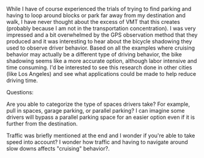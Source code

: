 While I have of course experienced the trials of trying to find parking and having to loop around blocks or park far away from my destination and walk, I have never thought about the excess of VMT that this creates (probably because I am not in the transportation concentration). I was very impressed and a bit overwhelmed by the GPS observation method that they produced and it was interesting to hear about the bicycle shadowing they used to observe driver behavior. Based on all the examples where cruising behavior may actually be a different type of driving behavior, the bike shadowing seems like a more accurate option, although labor intensive and time consuming. I'd be interested to see this research done in other cities (like Los Angeles) and see what applications could be made to help reduce driving time. 

Questions: 

Are you able to categorize the type of spaces drivers take? For example, pull in spaces, garage parking, or parallel parking? I can imagine some drivers will bypass a parallel parking space for an easier option even if it is further from the destination. 

Traffic was briefly mentioned at the end and I wonder if you're able to take speed into account? I wonder how traffic and having to navigate around slow downs affects "cruising" behavior?. 
